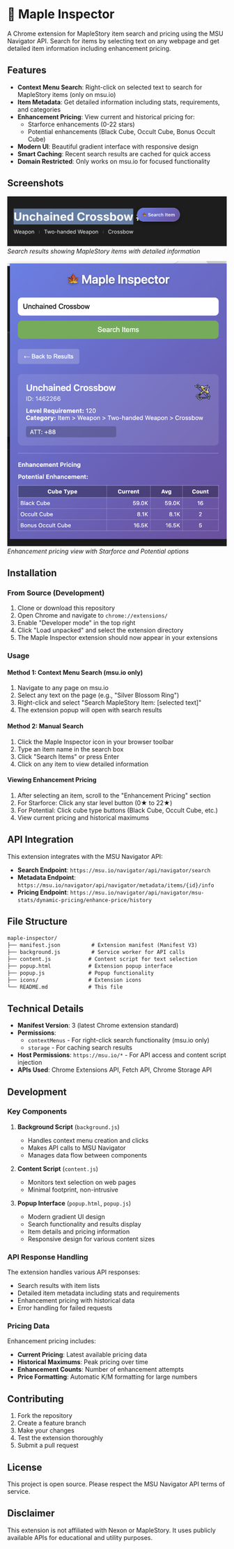 # 🍁 Maple Inspector

A Chrome extension for MapleStory item search and pricing using the MSU Navigator API. Search for items by selecting text on any webpage and get detailed item information including enhancement pricing.

## Features

- **Context Menu Search**: Right-click on selected text to search for MapleStory items (only on msu.io)
- **Item Metadata**: Get detailed information including stats, requirements, and categories
- **Enhancement Pricing**: View current and historical pricing for:
  - Starforce enhancements (0-22 stars)
  - Potential enhancements (Black Cube, Occult Cube, Bonus Occult Cube)
- **Modern UI**: Beautiful gradient interface with responsive design
- **Smart Caching**: Recent search results are cached for quick access
- **Domain Restricted**: Only works on msu.io for focused functionality

## Screenshots

![Extension in action - Search results](1.png)
*Search results showing MapleStory items with detailed information*

![Enhancement pricing interface](2.png)
*Enhancement pricing view with Starforce and Potential options*


## Installation

### From Source (Development)

1. Clone or download this repository
2. Open Chrome and navigate to `chrome://extensions/`
3. Enable "Developer mode" in the top right
4. Click "Load unpacked" and select the extension directory
5. The Maple Inspector extension should now appear in your extensions

### Usage

#### Method 1: Context Menu Search (msu.io only)
1. Navigate to any page on msu.io
2. Select any text on the page (e.g., "Silver Blossom Ring")
3. Right-click and select "Search MapleStory Item: [selected text]"
4. The extension popup will open with search results

#### Method 2: Manual Search
1. Click the Maple Inspector icon in your browser toolbar
2. Type an item name in the search box
3. Click "Search Items" or press Enter
4. Click on any item to view detailed information

#### Viewing Enhancement Pricing
1. After selecting an item, scroll to the "Enhancement Pricing" section
2. For Starforce: Click any star level button (0★ to 22★)
3. For Potential: Click cube type buttons (Black Cube, Occult Cube, etc.)
4. View current pricing and historical maximums

## API Integration

This extension integrates with the MSU Navigator API:

- **Search Endpoint**: `https://msu.io/navigator/api/navigator/search`
- **Metadata Endpoint**: `https://msu.io/navigator/api/navigator/metadata/items/{id}/info`
- **Pricing Endpoint**: `https://msu.io/navigator/api/navigator/msu-stats/dynamic-pricing/enhance-price/history`

## File Structure

```
maple-inspector/
├── manifest.json          # Extension manifest (Manifest V3)
├── background.js          # Service worker for API calls
├── content.js            # Content script for text selection
├── popup.html            # Extension popup interface
├── popup.js              # Popup functionality
├── icons/                # Extension icons
└── README.md             # This file
```

## Technical Details

- **Manifest Version**: 3 (latest Chrome extension standard)
- **Permissions**: 
  - `contextMenus` - For right-click search functionality (msu.io only)
  - `storage` - For caching search results
- **Host Permissions**: `https://msu.io/*` - For API access and content script injection
- **APIs Used**: Chrome Extensions API, Fetch API, Chrome Storage API

## Development

### Key Components

1. **Background Script** (`background.js`)
   - Handles context menu creation and clicks
   - Makes API calls to MSU Navigator
   - Manages data flow between components

2. **Content Script** (`content.js`)
   - Monitors text selection on web pages
   - Minimal footprint, non-intrusive

3. **Popup Interface** (`popup.html`, `popup.js`)
   - Modern gradient UI design
   - Search functionality and results display
   - Item details and pricing information
   - Responsive design for various content sizes

### API Response Handling

The extension handles various API responses:
- Search results with item lists
- Detailed item metadata including stats and requirements
- Enhancement pricing with historical data
- Error handling for failed requests

### Pricing Data

Enhancement pricing includes:
- **Current Pricing**: Latest available pricing data
- **Historical Maximums**: Peak pricing over time
- **Enhancement Counts**: Number of enhancement attempts
- **Price Formatting**: Automatic K/M formatting for large numbers

## Contributing

1. Fork the repository
2. Create a feature branch
3. Make your changes
4. Test the extension thoroughly
5. Submit a pull request

## License

This project is open source. Please respect the MSU Navigator API terms of service.

## Disclaimer

This extension is not affiliated with Nexon or MapleStory. It uses publicly available APIs for educational and utility purposes.

